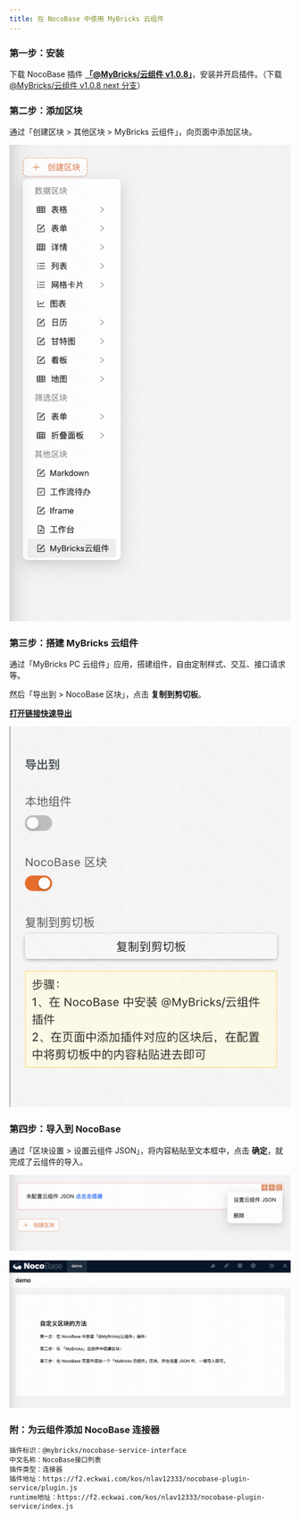 ```yaml
---
title: 在 NocoBase 中使用 MyBricks 云组件
---
```


### 第一步：安装

下载 NocoBase 插件 **[「@MyBricks/云组件 v1.0.8」](https://releases.mybricks.world/nocobase-plugin-cloud-com/cloud-com-1.0.8.tgz)**，安装并开启插件。（下载 [@MyBricks/云组件 v1.0.8 next 分支](https://releases.mybricks.world/nocobase-plugin-cloud-com/cloud-com-1.0.8-next.tgz)）

### 第二步：添加区块

通过「创建区块 > 其他区块 > MyBricks 云组件」，向页面中添加区块。

![alt text](img/image.png)

### 第三步：搭建 MyBricks 云组件

通过「MyBricks PC 云组件」应用，搭建组件，自由定制样式、交互、接口请求等。

然后「导出到 > NocoBase 区块」，点击 **复制到剪切板**。

**[打开链接快速导出](https://my.mybricks.world/mybricks-app-pc-cdm/index.html?id=596783300124741)**

![alt text](img/image-1.png)

### 第四步：导入到 NocoBase

通过「区块设置 > 设置云组件 JSON」，将内容粘贴至文本框中，点击 **确定**，就完成了云组件的导入。

![alt text](img/image-2.png)

![alt text](img/image-3.png)


### 附：为云组件添加 NocoBase 连接器

```
插件标识：@mybricks/nocobase-service-interface
中文名称：NocoBase接口列表
插件类型：连接器
插件地址：https://f2.eckwai.com/kos/nlav12333/nocobase-plugin-service/plugin.js
runtime地址：https://f2.eckwai.com/kos/nlav12333/nocobase-plugin-service/index.js
```
